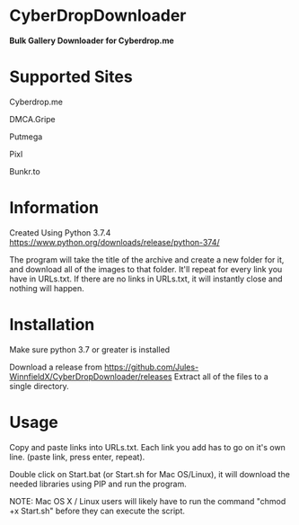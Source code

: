 # CyberDropDownloader
**Bulk Gallery Downloader for Cyberdrop.me**

# Supported Sites
Cyberdrop.me

DMCA.Gripe

Putmega

Pixl

Bunkr.to

# Information

Created Using Python 3.7.4
https://www.python.org/downloads/release/python-374/

The program will take the title of the archive and create a new folder for it, and download all of the images to that folder. It'll repeat for every link you have in URLs.txt.
If there are no links in URLs.txt, it will instantly close and nothing will happen.

# Installation

Make sure python 3.7 or greater is installed

Download a release from https://github.com/Jules-WinnfieldX/CyberDropDownloader/releases
Extract all of the files to a single directory.

# Usage
Copy and paste links into URLs.txt. 
Each link you add has to go on it's own line. (paste link, press enter, repeat).

Double click on Start.bat (or Start.sh for Mac OS/Linux), it will download the needed libraries using PIP and run the program.

NOTE: Mac OS X / Linux users will likely have to run the command "chmod +x Start.sh" before they can execute the script.
